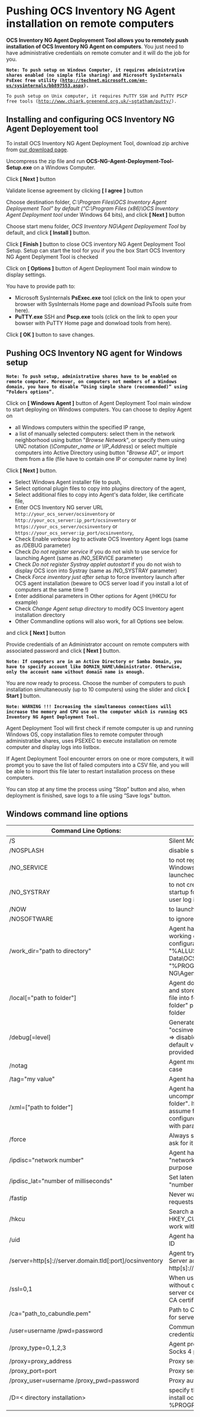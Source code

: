 # Pushing OCS Inventory NG Agent installation on remote computers

**OCS Inventory NG Agent Deployement Tool allows you to remotely push installation of OCS Inventory NG
Agent on computers**. You just need to have administrative credentials on remote comuter and it will do
the job for you.

**`Note: To push setup on Windows Computer, it requires administrative shares enabled (no simple file sharing)
and Microsoft SysInternals PsExec free utility
(`[`http://technet.microsoft.com/en-us/sysinternals/bb897553.aspx`](http://technet.microsoft.com/en-us/sysinternals/bb897553.aspx)`).`**

`To push setup on Unix computer, it requires PuTTY SSH and PuTTY PSCP free tools
(`[`http://www.chiark.greenend.org.uk/~sgtatham/putty/`](http://www.chiark.greenend.org.uk/~sgtatham/putty/)`).`

## Installing and configuring OCS Inventory NG Agent Deployement tool

To install OCS Inventory NG Agent Deployment Tool, download zip archive from
[our download page](https://ocsinventory-ng.org/?page_id=1548&lang=en).

Uncompress the zip file and run **OCS-NG-Agent-Deployment-Tool-Setup.exe** on a Windows Computer.


Click **[ Next ]** button


Validate license agreement by clicking **[ I agree ]** button


Choose destination folder, _C:\Program Files\OCS Inventory Agent Deployement Tool” by default
(“C:\Program Files (x86)\OCS Inventory Agent Deployment tool_ under Windows 64 bits),
and click **[ Next ]** button


Choose start menu folder, _OCS Inventory NG\Agent Deployement Tool_ by default,
and click **[ Install ]** button.


Click **[ Finish ]** button to close OCS inventory NG Agent Deployment Tool Setup.
Setup can start the tool for you if you the box Start OCS Inventory NG Agent Deplyment Tool is checked


Click on **[ Options ]** button of Agent Deployment Tool main window to display settings.


You have to provide path to:

* Microsoft SysInternals **PsExec.exe** tool (click on the link to open your browser with SysInternals
Home page and download PsTools suite from here).
* **PuTTY.exe** SSH and **Pscp.exe** tools (click on the link to open your bowser with PuTTY Home page
and donwload tools from here).

Click **[ OK ]** button to save changes.


## Pushing OCS Inventory NG agent for Windows setup

**`Note: To push setup, administrative shares have to be enabled on remote computer. Moreover, on computers
not members of a Windows domain, you have to disable “Using simple share (recommended)”
using “Folders options”.`**

Click on **[ Windows Agent ]** button of Agent Deployment Tool main window to start deploying on Windows computers. You can choose to deploy Agent on

* all Windows computers within the specified IP range,
* a list of manually selected computers: select them in the network neighborhood using button
"_Browse Network_", or specify them using UNC notation (_\\Computer_name or \\IP_Address_) or
select multiple computers into Active Directory using button "_Browse AD_",
or import them from a file (file have to contain one IP or computer name by line)

Click **[ Next ]** button.


* Select Windows Agent installer file to push,
* Select optional plugin files to copy into plugins directory of the agent,
* Select additional files to copy into Agent's data folder, like certificate file,
* Enter OCS Inventory NG server URL
``http://your_ocs_server/ocsinventory``
or ``http://your_ocs_server:ip_port/ocsinventory``
or ``https://your_ocs_server/ocsinventory``
or ``https://your_ocs_server:ip_port/ocsinventory``,
* Check Enable _verbose log_ to activate OCS Inventory Agent logs (same as /DEBUG parameter)
* Check _Do not register service_ if you do not wish to use service for launching Agent
(same as /NO_SERVICE parameter)
* Check _Do not register Systray applet autostart_ if you do not wish to display OCS icon into Systray
(same as /NO_SYSTRAY parameter)
* Check _Force inventory just after setup_ to force inventory launch after OCS agent installation
(beware to OCS server load if you install a lot of computers at the same time !)
* Enter additional parameters in Other options for Agent (/HKCU for example)
* Check _Change Agent setup directory_ to modify OCS Inventory agent installation directory
* Other Commandline options will also work, for all Options see below.

and click **[ Next ]** button


Provide credentials of an Administrator account on remote computers with associated
password and click **[ Next ]** button.

**`Note: If computers are in an Active Directory or Samba Domain, you have to specify account
like DOMAIN_NAME\Administrator. Otherwise, only the account name without domain name is enough.`**


You are now ready to process. Choose the number of computers to push installation simultaneously
(up to 10 computers) using the slider and click **[ Start ]** button.

**`Note: WARNING !!! Increasing the simultaneous connections will increase the memory and CPU use
on the computer which is running OCS Inventory NG Agent Deployment Tool.`**

Agent Deployment Tool will first check if remote computer is up and running Windows OS,
copy installation files to remote computer through administratibe shares,
uses PSEXEC to execute installation on remote computer and display logs into listbox.


If Agent Deployment Tool encounter errors on one or more computers, it will prompt you to save
the list of failed computers into a CSV file, and you will be able to import this file later to restart
installation process on these computers.


You can stop at any time the process using “Stop” button and also, when deployment is finished,
save logs to a file using “Save logs” button.


## Windows command line options
 Command Line Options:|Meaning:
---|---
/S|Silent Mode
/NOSPLASH|disable splash screen when installer starts
/NO_SERVICE|to not register OCS Inventory NG Agent into Windows Service Manager. Agent can only be launched manually or through a script/GPO
/NO_SYSTRAY|to not create a shortcut into "All Users" startup folder to start systray applet when user log in.
/NOW|to launch inventory just after setup
/NOSOFTWARE|to ignore software installed
/work_dir="path to directory"|Agent have to use "path to directory" as working dir (this directory may included configuration file). Default is "%ALLUSERSPROFILE%\Application Data\OCS Inventory NG\Agent" or "%PROGRAMDATA%\OCS Inventory NG\Agent"
/local[="path to folder"]|Agent do not contact communication server, and store inventory in xml compressed .ocs file into folder "path to folder". If no "path to folder" provided, agent assume folder as data folder
/debug[=level]|Generate a very verbose log file "ocsinventory.log" into agent's install folder.0 => disable verbose logs (default),1 => enable default verbose logs (default when no level provided provided),2 => enable debuging logs
/notag|Agent must NOT prompt user for TAG in any case
/tag="my value"|Agent have to set "my value" as TAG value
/xml=["path to folder"]|Agent have to store inventory in uncompressed xml format into folder "path to folder". If no "path to folder" provided, agent assume folder as data folder. If no server is configured, you need to use it in conjonction with parameter /local
/force|Always send inventory, even if server do not ask for it (use only for debugging purpose !) 
/ipdisc="network number"|Agent have to launch IP discovery on network "network number" (use only for debugging purpose !) 
/ipdisc_lat="number of milliseconds"|Set latency between 2 IP Discover requests to "number of milliseconds" 
/fastip|Never wait for latency between 2 IP Discover requests (use only for debugging purpose !)
/hkcu|Search also for software under HKEY_CURRENT_USER registry hive (do not work with service as LocalSystem !)
/uid|Agent have to generate a new unique device ID
/server=http[s]://server.domain.tld[:port]/ocsinventory|Agent try to connect to Communication Server address and port Listening on http[s]://server.domain.tld[:port]/ocsinventory
/ssl=0,1|When usng SSL connections: 0 => SSL without certificate validation, 1 => SSL with server certificate validation required (needs CA certificate)
/ca="path_to_cabundle.pem"|Path to CA certificate chain file in PEM format, for server certificate validation 
/user=username /pwd=password|Communication Server authentication credentials 
/proxy_type=0,1,2,3|Agent proxy use 0 => no,1 => HTTP proxy,2 => Socks 4 proxy,3 => Socks 5 proxy)
/proxy=proxy_address|Proxy server address (without protocol !) 
/proxy_port=port|Proxy server port
/proxy_user=username /proxy_pwd=password|Proxy authentication credentials 
/D=< directory installation>|specify the directory where your want to install ocsinventory agent (default %PROGRAMFILES%\ocs inventory agent) 
